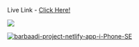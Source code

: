 <p>Live Link - <a href='https://barbaadi-project.netlify.app/'>Click Here!</a></P>

<img src='[https://i.postimg.cc/QMsFnq6x/image.png](https://i.postimg.cc/xCBJgVhB/barbaadi-project-netlify-app-i-Phone-SE.png)https://i.postimg.cc/xCBJgVhB/barbaadi-project-netlify-app-i-Phone-SE.png'/>

<a href='https://postimg.cc/WF61bC27' target='_blank'><img src='https://i.postimg.cc/WF61bC27/barbaadi-project-netlify-app-i-Phone-SE.png' border='0' alt='barbaadi-project-netlify-app-i-Phone-SE'/></a>
